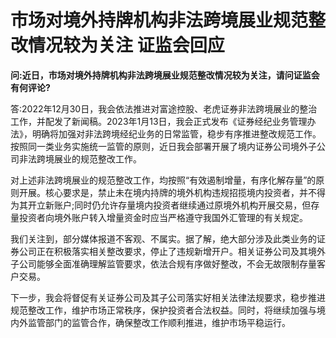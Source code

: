 # 市场对境外持牌机构非法跨境展业规范整改情况较为关注 证监会回应

**问:近日，市场对境外持牌机构非法跨境展业规范整改情况较为关注，请问证监会有何评论?**

答:2022年12月30日，我会依法推进对富途控股、老虎证券非法跨境展业的整治工作，并配发了新闻稿。2023年1月13日，我会正式发布《证券经纪业务管理办法》，明确将加强对非法跨境经纪业务的日常监管，稳步有序推进整改规范工作。按照同一类业务实施统一监管的原则，近日我会部署开展了境内证券公司境外子公司非法跨境展业的规范整改工作。

对上述非法跨境展业的规范整改工作，均按照“有效遏制增量，有序化解存量”的原则开展。核心要求是，禁止未在境内持牌的境外机构违规招揽境内投资者，并不得为其开立新账户;同时仍允许存量境内投资者继续通过原境外机构开展交易，但存量投资者向境外账户转入增量资金时应当严格遵守我国外汇管理的有关规定。

我们关注到，部分媒体报道不客观、不属实。据了解，绝大部分涉及此类业务的证券公司正在积极落实相关整改要求，停止了违规新增开户。相关证券公司及其境外子公司能够全面准确理解监管要求，依法合规有序做好整改，不会无故限制存量客户交易。

下一步，我会将督促有关证券公司及其子公司落实好相关法律法规要求，稳步推进规范整改工作，维护市场正常秩序，保护投资者合法权益。同时，将继续加强与境内外监管部门的监管合作，确保整改工作顺利推进，维护市场平稳运行。

